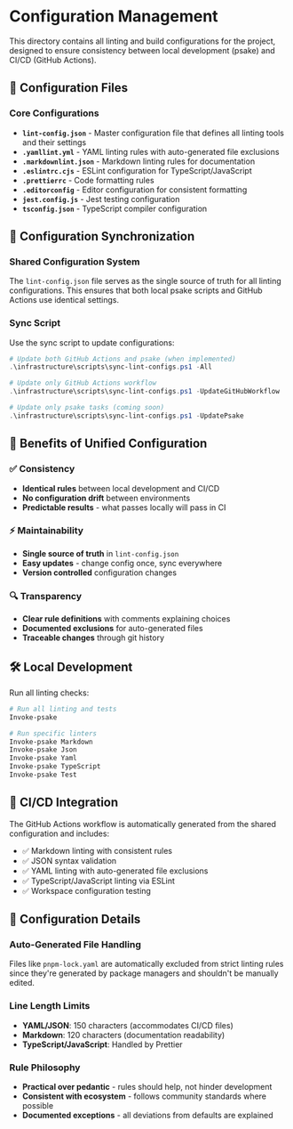 # Configuration Management

This directory contains all linting and build configurations for the project, designed to ensure consistency between local development (psake) and CI/CD (GitHub Actions).

## 📁 Configuration Files

### Core Configurations

- **`lint-config.json`** - Master configuration file that defines all linting tools and their settings
- **`.yamllint.yml`** - YAML linting rules with auto-generated file exclusions
- **`.markdownlint.json`** - Markdown linting rules for documentation
- **`.eslintrc.cjs`** - ESLint configuration for TypeScript/JavaScript
- **`.prettierrc`** - Code formatting rules
- **`.editorconfig`** - Editor configuration for consistent formatting
- **`jest.config.js`** - Jest testing configuration
- **`tsconfig.json`** - TypeScript compiler configuration

## 🔄 Configuration Synchronization

### Shared Configuration System

The `lint-config.json` file serves as the single source of truth for all linting configurations. This ensures that both local psake scripts and GitHub Actions use identical settings.

### Sync Script

Use the sync script to update configurations:

```powershell
# Update both GitHub Actions and psake (when implemented)
.\infrastructure\scripts\sync-lint-configs.ps1 -All

# Update only GitHub Actions workflow
.\infrastructure\scripts\sync-lint-configs.ps1 -UpdateGitHubWorkflow

# Update only psake tasks (coming soon)
.\infrastructure\scripts\sync-lint-configs.ps1 -UpdatePsake
```

## 🎯 Benefits of Unified Configuration

### ✅ Consistency

- **Identical rules** between local development and CI/CD
- **No configuration drift** between environments
- **Predictable results** - what passes locally will pass in CI

### ⚡ Maintainability

- **Single source of truth** in `lint-config.json`
- **Easy updates** - change config once, sync everywhere
- **Version controlled** configuration changes

### 🔍 Transparency

- **Clear rule definitions** with comments explaining choices
- **Documented exclusions** for auto-generated files
- **Traceable changes** through git history

## 🛠️ Local Development

Run all linting checks:

```powershell
# Run all linting and tests
Invoke-psake

# Run specific linters
Invoke-psake Markdown
Invoke-psake Json  
Invoke-psake Yaml
Invoke-psake TypeScript
Invoke-psake Test
```

## 🚀 CI/CD Integration

The GitHub Actions workflow is automatically generated from the shared configuration and includes:
- ✅ Markdown linting with consistent rules
- ✅ JSON syntax validation
- ✅ YAML linting with auto-generated file exclusions
- ✅ TypeScript/JavaScript linting via ESLint
- ✅ Workspace configuration testing

## 🔧 Configuration Details

### Auto-Generated File Handling

Files like `pnpm-lock.yaml` are automatically excluded from strict linting rules since they're generated by package managers and shouldn't be manually edited.

### Line Length Limits

- **YAML/JSON**: 150 characters (accommodates CI/CD files)
- **Markdown**: 120 characters (documentation readability)
- **TypeScript/JavaScript**: Handled by Prettier

### Rule Philosophy

- **Practical over pedantic** - rules should help, not hinder development
- **Consistent with ecosystem** - follows community standards where possible
- **Documented exceptions** - all deviations from defaults are explained
